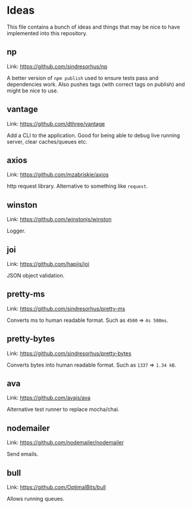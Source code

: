 # Ideas
This file contains a bunch of ideas and things that may be nice to have implemented into this
repository.

## np
Link: https://github.com/sindresorhus/np

A better version of `npm publish` used to ensure tests pass and dependencies work. Also pushes tags
(with correct tags on publish) and might be nice to use.

## vantage
Link: https://github.com/dthree/vantage

Add a CLI to the application. Good for being able to debug live running server, clear caches/queues
etc.

## axios
Link: https://github.com/mzabriskie/axios

http request library. Alternative to something like `request`.

## winston
Link: https://github.com/winstonjs/winston

Logger.

## joi
Link: https://github.com/hapijs/joi

JSON object validation.

## pretty-ms
Link: https://github.com/sindresorhus/pretty-ms

Converts ms to human readable format. Such as `4500` => `4s 500ms`.

## pretty-bytes
Link: https://github.com/sindresorhus/pretty-bytes

Converts bytes into human readable format. Such as `1337` => `1.34 kB`.

## ava
Link: https://github.com/avajs/ava

Alternative test runner to replace mocha/chai.

## nodemailer
Link: https://github.com/nodemailer/nodemailer

Send emails.

## bull
Link: https://github.com/OptimalBits/bull

Allows running queues.